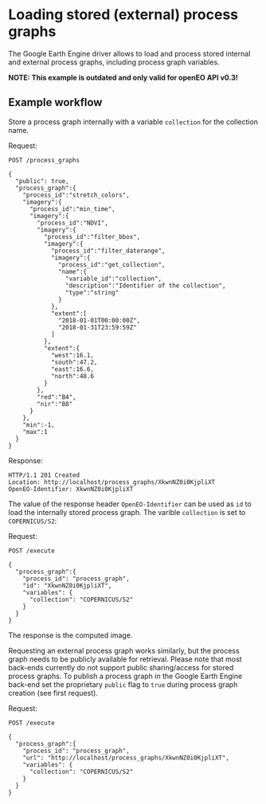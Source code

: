 # Loading stored (external) process graphs

The Google Earth Engine driver allows to load and process stored internal and external process graphs, including process graph variables.

**NOTE: This example is outdated and only valid for openEO API v0.3!**

## Example workflow

Store a process graph internally with a variable `collection` for the collection name.

Request:

```http
POST /process_graphs

{
  "public": true,
  "process_graph":{
    "process_id":"stretch_colors",
    "imagery":{
      "process_id":"min_time",
      "imagery":{
        "process_id":"NDVI",
        "imagery":{
          "process_id":"filter_bbox",
          "imagery":{
            "process_id":"filter_daterange",
            "imagery":{
              "process_id":"get_collection",
              "name":{
                "variable_id":"collection",
                "description":"Identifier of the collection",
                "type":"string"
              }
            },
            "extent":[
              "2018-01-01T00:00:00Z",
              "2018-01-31T23:59:59Z"
            ]
          },
          "extent":{
            "west":16.1,
            "south":47.2,
            "east":16.6,
            "north":48.6
          }
        },
        "red":"B4",
        "nir":"B8"
      }
    },
    "min":-1,
    "max":1
  }
}
```

Response:

```http
HTTP/1.1 201 Created
Location: http://localhost/process_graphs/XkwnNZ0i0KjpliXT
OpenEO-Identifier: XkwnNZ0i0KjpliXT
```

The value of the response header `OpenEO-Identifier` can be used as `id` to load the internally stored process graph. The varible `collection` is set to `COPERNICUS/S2`:


Request:

```http
POST /execute

{
  "process_graph":{
    "process_id": "process_graph",
    "id": "XkwnNZ0i0KjpliXT",
    "variables": {
      "collection": "COPERNICUS/S2"
    }
  }
}
```

The response is the computed image.

Requesting an external process graph works similarly, but the process graph needs to be publicly available for retrieval. Please note that most back-ends currently do not support public sharing/access for stored process graphs. To publish a process graph in the Google Earth Engine back-end set the proprietary `public` flag to `true` during process graph creation (see first request).

Request:

```http
POST /execute

{
  "process_graph":{
    "process_id": "process_graph",
    "url": "http://localhost/process_graphs/XkwnNZ0i0KjpliXT",
    "variables": {
      "collection": "COPERNICUS/S2"
    }
  }
}
```

